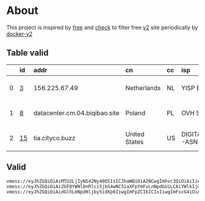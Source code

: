 
# About

This project is inspired by [free](https://github.com/freefq/free) and [check](https://github.com/yeahwu/check) to filter free [v2](https://github.com/v2fly/v2ray-core) site periodically by [docker-v2](https://hub.docker.com/r/v2ray/official)

    

## Table valid
|    | id                   | addr                          | cn            | cc   | isp              | ip             | chatgpt          |
|---:|:---------------------|:------------------------------|:--------------|:-----|:-----------------|:---------------|:-----------------|
|  0 | [3](config/3.json)   | 156.225.67.49                 | Netherlands   | NL   | YISP B.V.        | 154.84.1.164   | Yes (Region: NL) |
|  1 | [8](config/8.json)   | datacenter.cm.04.biqibao.site | Poland        | PL   | OVH SAS          | 54.36.174.181  | Yes (Region: FR) |
|  2 | [15](config/15.json) | tia.cityco.buzz               | United States | US   | DIGITALOCEAN-ASN | 143.110.231.59 | Yes (Region: US) |

## Valid
```
vmess://eyJhZGQiOiAiMTU2LjIyNS42Ny40OSIsICJhaWQiOiA2NCwgImhvc3QiOiAiIiwgImlkIjogIjNjYTkxMmRhLTZhYzItNDE4Zi1iOWNmLTQ1YjZmNjk0NTc5YiIsICJuZXQiOiAidGNwIiwgInBhdGgiOiAiIiwgInBvcnQiOiAzOTIyMywgInBzIjogImdpdGh1Yi5jb20vZnJlZWZxIC0gXHU1MzU3XHU5NzVlICAzIiwgInRscyI6ICIiLCAidHlwZSI6ICJhdXRvIiwgInNlY3VyaXR5IjogImF1dG8iLCAic2tpcC1jZXJ0LXZlcmlmeSI6IHRydWUsICJzbmkiOiAiIn0=
vmess://eyJhZGQiOiAiZGF0YWNlbnRlci5jbS4wNC5iaXFpYmFvLnNpdGUiLCAiYWlkIjogIjAiLCAiYWxwbiI6ICIiLCAiZnAiOiAiIiwgImhvc3QiOiAidXMtbWlhbWkuYmlxaWJhby5zaXRlIiwgImlkIjogImNkNmYwZDFkLThkOTEtNDNiZC1iZjVmLWRjYWJiYTYwYTdiMyIsICJuZXQiOiAid3MiLCAicGF0aCI6ICIvcHVibGljIiwgInBvcnQiOiAiMjA1MiIsICJwcyI6ICJnaXRodWIuY29tL2ZyZWVmcSAtIFx1N2Y4ZVx1NTZmZENsb3VkRmxhcmVcdTgyODJcdTcwYjkgOCIsICJzY3kiOiAiYXV0byIsICJzbmkiOiAiIiwgInRscyI6ICIiLCAidHlwZSI6ICIiLCAidiI6ICIyIn0=
vmess://eyJhZGQiOiAidGlhLmNpdHljby5idXp6IiwgImFpZCI6ICIxIiwgImFscG4iOiAiIiwgImZwIjogIiIsICJob3N0IjogIiIsICJpZCI6ICI4MmU3ZGUxOC1mZWUwLTMxMzItYjhhZS1iMDNkMDU2NmYxMTAiLCAibmV0IjogIndzIiwgInBhdGgiOiAiL2F1Z3AiLCAicG9ydCI6ICI0NDMiLCAicHMiOiAiZ2l0aHViLmNvbS9mcmVlZnEgLSBcdTdmOGVcdTU2ZmRDbG91ZEZsYXJlXHU1MTZjXHU1M2Y4Q0ROXHU4MjgyXHU3MGI5IDE1IiwgInNjeSI6ICJhdXRvIiwgInNuaSI6ICIiLCAidGxzIjogInRscyIsICJ0eXBlIjogIiIsICJ2IjogIjIifQ==
```

